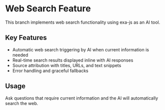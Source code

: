 # Web Search Feature

This branch implements web search functionality using exa-js as an AI tool.

## Key Features
- Automatic web search triggering by AI when current information is needed
- Real-time search results displayed inline with AI responses
- Source attribution with titles, URLs, and text snippets
- Error handling and graceful fallbacks

## Usage
Ask questions that require current information and the AI will automatically search the web.
